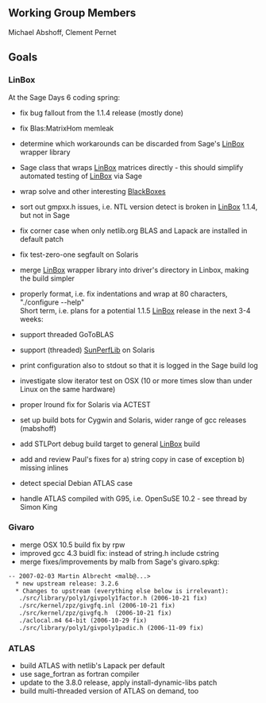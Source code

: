 

## Working Group Members

Michael Abshoff, Clement Pernet 


## Goals


### LinBox

At the Sage Days 6 coding spring: 

* fix bug fallout from the 1.1.4 release (mostly done) 
* fix Blas:MatrixHom memleak 
* determine which workarounds can be discarded from Sage's <a href="/LinBox">LinBox</a> wrapper library 
* Sage class that wraps <a href="/LinBox">LinBox</a> matrices directly - this should simplify automated testing of <a href="/LinBox">LinBox</a> via Sage 
* wrap solve and other interesting <a href="/BlackBoxes">BlackBoxes</a> 
* sort out gmpxx.h issues, i.e. NTL version detect is broken in <a href="/LinBox">LinBox</a> 1.1.4, but not in Sage 
* fix corner case when only netlib.org BLAS and Lapack are installed in default patch 
* fix test-zero-one segfault on Solaris  
* merge <a href="/LinBox">LinBox</a> wrapper library into driver's directory in Linbox, making the build simpler  
* properly format, i.e. fix indentations and wrap at 80 characters, "./configure --help"  
Short term, i.e. plans for a potential 1.1.5 <a href="/LinBox">LinBox</a> release in the next 3-4 weeks: 

* support threaded GoToBLAS 
* support (threaded) <a href="/SunPerfLib">SunPerfLib</a> on Solaris 
* print configuration also to stdout so that it is logged in the Sage build log 
* investigate slow iterator test on OSX (10 or more times slow than under Linux on the same hardware) 
* proper lround fix for Solaris via ACTEST 
* set up build bots for Cygwin and Solaris, wider range of gcc releases (mabshoff)  
* add STLPort debug build target to general <a href="/LinBox">LinBox</a> build 
* add and review Paul's fixes for a) string copy in case of exception b) missing inlines  
* detect special Debian ATLAS case 
* handle ATLAS compiled with G95, i.e. OpenSuSE 10.2 - see thread by Simon King 

### Givaro

* merge OSX 10.5 build fix by rpw 
* improved gcc 4.3 buidl fix: instead of string.h include cstring 
* merge fixes/improvements by malb from Sage's givaro.spkg: 

```txt
-- 2007-02-03 Martin Albrecht <malb@...>
  * new upstream release: 3.2.6
  * Changes to upstream (everything else below is irrelevant): 
   ./src/library/poly1/givpoly1factor.h (2006-10-21 fix)
   ./src/kernel/zpz/givgfq.inl (2006-10-21 fix)
   ./src/kernel/zpz/givgfq.h  (2006-10-21 fix)
   ./aclocal.m4 64-bit (2006-10-29 fix)
   ./src/library/poly1/givpoly1padic.h (2006-11-09 fix)
```

### ATLAS

* build ATLAS with netlib's Lapack per default 
* use sage_fortran as fortran compiler 
* update to the 3.8.0 release, apply install-dynamic-libs patch 
* build multi-threaded version of ATLAS on demand, too 